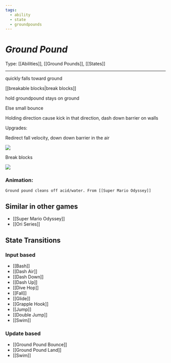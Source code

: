 ```yaml
---
tags:
  - ability
  - state
  - groundpounds
---
```

# _Ground Pound_

Type: [[Abilities]], [[Ground Pounds]], [[States]]

----


quickly falls toward ground

[[breakable blocks|break blocks]]

hold groundpound stays on ground

Else small bounce

Holding direction cause kick in that direction, dash down barrier on walls

Upgrades:

Redirect fall velocity, down down barrier in the air

![](https://lh7-us.googleusercontent.com/JkiouGFG6UWBRwttU8oZViWibjwf7B6LWbBsk6qPTrVsfyTYHP50tyW9Nn7clgUT1FbotBrw9TW62G43JOorIyhn79qIUAo58f7SpK7AENtCX7xaLwkaof-rPYx91KLp6Ukquuai9_J2pt4qSJzr_wc)

Break blocks

![](https://lh7-us.googleusercontent.com/2DJ-DU18umQRfu3hVDsCjdSu4gVOYFsXGUG1VtV8B9kO872-C6zkalIJqVhwTN7hzkfx1-LpzBOwWDD5MR3tBw31pMQAI0IIQN7IuJ_5NLn3WhyqXTKXy7CxUO8D3hGgHlM0ucvRlU_4yrUiY11c7uA)

### Animation:
	Ground pound cleans off acid/water. From [[Super Mario Odyssey]]

## Similar in other games

* [[Super Mario Odyssey]]
* [[Ori Series]]


## State Transitions

### Input based

* [[Bash]]
* [[Dash Air]]
* [[Dash Down]]
* [[Dash Up]]
* [[Dive Hop]]
* [[Fall]]
* [[Glide]]
* [[Grapple Hook]]
* [[Jump]]
* [[Double Jump]]
* [[Swim]]

### Update based

* [[Ground Pound Bounce]]
* [[Ground Pound Land]]
* [[Swim]]